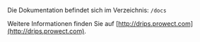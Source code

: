 Die Dokumentation befindet sich im Verzeichnis: `/docs`

Weitere Informationen finden Sie auf [http://drips.prowect.com](http://drips.prowect.com).